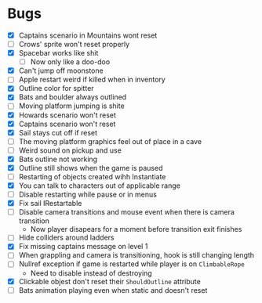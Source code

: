 # Bugs

* [x] Captains scenario in Mountains wont reset
* [ ] Crows' sprite won't reset properly
* [x] Spacebar works like shit
    * [ ] Now only like a doo-doo
* [x] Can't jump off moonstone
* [ ] Apple restart weird if killed when in inventory
* [x] Outline color for spitter
* [x] Bats and boulder always outlined
* [ ] Moving platform jumping is shite
* [x] Howards scenario won't reset
* [x] Captains scenario won't reset
* [x] Sail stays cut off if reset
* [ ] The moving platform graphics feel out of place in a cave
* [ ] Weird sound on pickup and use
* [x] Bats outline not working
* [x] Outline still shows when the game is paused
* [ ] Restarting of objects created wihh Instantiate
* [x] You can talk to characters out of applicable range
* [ ] Disable restarting while pause or in menus
* [x] Fix sail IRestartable
* [ ] Disable camera transitions and mouse event when there is camera transition
    * Now player disapears for a moment before transition exit finishes
* [ ] Hide colliders around ladders
* [x] Fix missing captains message on level 1
* [ ] When grappling and camera is transitioning, hook is still changing length
* [ ] Nullref exception if game is restarted while player is on `ClimbableRope`
    * Need to disable instead of destroying
* [x] Clickable objest don't reset their `ShouldOutline` attribute
* [ ] Bats animation playing even when static and doesn't reset
